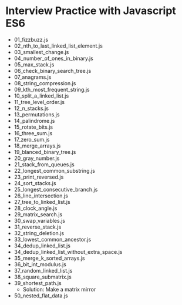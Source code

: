# Interview Practice with Javascript ES6

- 01_fizzbuzz.js
- 02_nth_to_last_linked_list_element.js
- 03_smallest_change.js
- 04_number_of_ones_in_binary.js
- 05_max_stack.js
- 06_check_binary_search_tree.js
- 07_anagrams.js
- 08_string_compression.js
- 09_kth_most_frequent_string.js
- 10_split_a_linked_list.js
- 11_tree_level_order.js
- 12_n_stacks.js
- 13_permutations.js
- 14_palindrome.js
- 15_rotate_bits.js
- 16_three_sum.js
- 17_zero_sum.js
- 18_merge_arrays.js
- 19_blanced_binary_tree.js
- 20_gray_number.js
- 21_stack_from_queues.js
- 22_longest_common_substring.js
- 23_print_reversed.js
- 24_sort_stacks.js
- 25_longest_consecutive_branch.js
- 26_line_intersection.js
- 27_tree_to_linked_list.js
- 28_clock_angle.js
- 29_matrix_search.js
- 30_swap_variables.js
- 31_reverse_stack.js
- 32_string_deletion.js
- 33_lowest_common_ancestor.js
- 34_dedup_linked_list.js
- 34_dedup_linked_list_without_extra_space.js
- 35_merge_k_sorted_arrays.js
- 36_bit_int_modulus.js
- 37_random_linked_list.js
- 38_square_submatrix.js
- 39_shortest_path.js
	- Solution: Make a matrix mirror
- 50_nested_flat_data.js